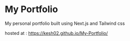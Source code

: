 # My Portfolio
 My personal portfolio built using Next.js and Tailwind css

hosted at : https://kesh02.github.io/My-Portfolio/